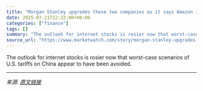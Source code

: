 ```yaml
---
title: "Morgan Stanley upgrades these two companies as it says Amazon is the best internet stock on ground"
date: 2025-07-21T12:32:00+08:00
categories: ["finance"]
tags: []
summary: "The outlook for internet stocks is rosier now that worst-case scenarios of U.S. tariffs on China appear to have been avoided."
source_url: "https://www.marketwatch.com/story/morgan-stanley-upgrades-these-two-companies-as-it-says-amazon-is-the-best-internet-stock-on-ground-2cfe5c7c?mod=mw_rss_topstories"
---
```


The outlook for internet stocks is rosier now that worst-case scenarios of U.S. tariffs on China appear to have been avoided.

---

*来源: [原文链接](https://www.marketwatch.com/story/morgan-stanley-upgrades-these-two-companies-as-it-says-amazon-is-the-best-internet-stock-on-ground-2cfe5c7c?mod=mw_rss_topstories)*
